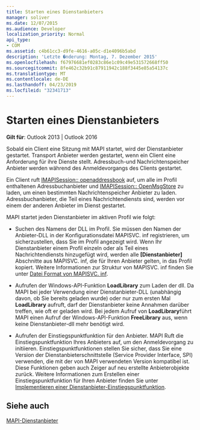 ```yaml
---
title: Starten eines Dienstanbieters
manager: soliver
ms.date: 12/07/2015
ms.audience: Developer
localization_priority: Normal
api_type:
- COM
ms.assetid: c4b61cc3-d9fe-4616-a05c-d1e4096b5abd
description: 'Letzte �nderung: Montag, 7. Dezember 2015'
ms.openlocfilehash: f67976681ef0283c86e1c09c49e531572668ff50
ms.sourcegitcommit: 8fe462c32b91c87911942c188f3445e85a54137c
ms.translationtype: MT
ms.contentlocale: de-DE
ms.lasthandoff: 04/23/2019
ms.locfileid: "32341713"
---
```

# <a name="starting-a-service-provider"></a>Starten eines Dienstanbieters

 
  
**Gilt für**: Outlook 2013 | Outlook 2016 
  
Sobald ein Client eine Sitzung mit MAPI startet, wird der Dienstanbieter gestartet. Transport Anbieter werden gestartet, wenn ein Client eine Anforderung für ihre Dienste stellt. Adressbuch-und Nachrichtenspeicher Anbieter werden während des Anmeldevorgangs des Clients gestartet.
  
Ein Client ruft [IMAPISession:: openaddressbook](imapisession-openaddressbook.md) auf, um alle im Profil enthaltenen Adressbuchanbieter und [IMAPISession:: OpenMsgStore](imapisession-openmsgstore.md) zu laden, um einen bestimmten Nachrichtenspeicher Anbieter zu laden. Adressbuchanbieter, die Teil eines Nachrichtendiensts sind, werden vor einem der anderen Anbieter im Dienst gestartet. 
  
MAPI startet jeden Dienstanbieter im aktiven Profil wie folgt:
  
- Suchen des Namens der DLL im Profil. Sie müssen den Namen der Anbieter-DLL in der Konfigurationsdatei MAPISVC. inf registrieren, um sicherzustellen, dass Sie im Profil angezeigt wird. Wenn Ihr Dienstanbieter einem Profil einzeln oder als Teil eines Nachrichtendiensts hinzugefügt wird, werden alle **[Dienstanbieter]** Abschnitte aus MAPISVC. inf, die für Ihren Anbieter gelten, in das Profil kopiert. Weitere Informationen zur Struktur von MAPISVC. inf finden Sie unter [Datei Format von MAPISVC. inf](file-format-of-mapisvc-inf.md).
    
- Aufrufen der Windows-API-Funktion **LoadLibrary** zum Laden der dll. Da MAPI bei jeder Verwendung einer Dienstanbieter-DLL (unabhängig davon, ob Sie bereits geladen wurde) oder nur zum ersten Mal **LoadLibrary** aufruft, darf der Dienstanbieter keine Annahmen darüber treffen, wie oft er geladen wird. Bei jedem Aufruf von **LoadLibrary**führt MAPI einen Aufruf der Windows-API-Funktion **FreeLibrary** aus, wenn keine Dienstanbieter-dll mehr benötigt wird. 
    
- Aufrufen der Einstiegspunktfunktion für den Anbieter. MAPI Ruft die Einstiegspunktfunktion Ihres Anbieters auf, um den Anmeldevorgang zu initiieren. Einstiegspunktfunktionen stellen Sie sicher, dass Sie eine Version der Dienstanbieterschnittstelle (Service Provider Interface, SPI) verwenden, die mit der von MAPI verwendeten Version kompatibel ist. Diese Funktionen geben auch Zeiger auf neu erstellte Anbieterobjekte zurück. Weitere Informationen zum Erstellen einer Einstiegspunktfunktion für Ihren Anbieter finden Sie unter [Implementieren einer Dienstanbieter-Einstiegspunktfunktion](implementing-a-service-provider-entry-point-function.md).
    
## <a name="see-also"></a>Siehe auch



[MAPI-Dienstanbieter](mapi-service-providers.md)

